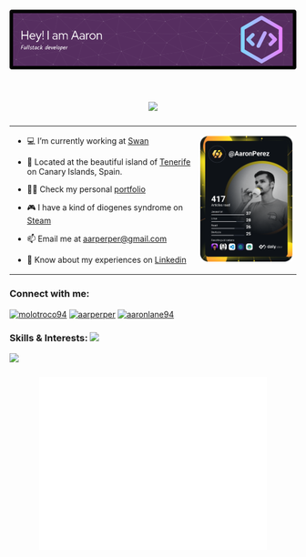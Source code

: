 <h1 align="center"><img src = "./github-header-image.png" /></h1>

<h1 align="center"><img src = "https://raw.githubusercontent.com/MartinHeinz/MartinHeinz/master/wave.gif" width = 50px></h1>


<table style="border: 0px">
  <td style="border: 0px">

    
 - 💻 I’m currently working at [Swan](https://https://www.swan.io/)

 - 📍 Located at the beautiful island of [Tenerife](https://www.google.com/maps/place/Santa+Cruz+de+Tenerife/@28.2836467,-16.6213036,11.25z/data=!4m13!1m7!3m6!1s0xc4029effe8682ed:0xb01a4bf1c84baf3c!2sTenerife!3b1!8m2!3d28.2915637!4d-16.6291304!3m4!1s0xc41cceccc254171:0x43111473d277e52e!8m2!3d28.4636359!4d-16.2518692) on Canary Islands, Spain.  

- 👨‍💻 Check my personal [portfolio](https://aaronperez.me)

- 🎮 I have a kind of diogenes syndrome on [Steam](https://steamcommunity.com/id/Molotroco)

- 📫 Email me at [aarperper@gmail.com](mailto:aarperper@gmail.com)

- 📄 Know about my experiences on [Linkedin](https://www.linkedin.com/in/aarperper/)
  </td>
  <td>
<a href="https://app.daily.dev/DailyDevTips"><img src="https://github.com/AaronPerezPerez/AaronPerezPerez/blob/main/devcard.svg" width="350" alt="My Dev Card"/></a>
  </td>
  </table>
<h3 align="left">Connect with me: </h3>
<p align="left">
<a href="https://twitter.com/molotroco94" target="blank"><img align="center" src="https://raw.githubusercontent.com/rahuldkjain/github-profile-readme-generator/master/src/images/icons/Social/twitter.svg" alt="molotroco94" height="30" width="40" /></a>
<a href="https://linkedin.com/in/aarperper" target="blank"><img align="center" src="https://raw.githubusercontent.com/rahuldkjain/github-profile-readme-generator/master/src/images/icons/Social/linked-in-alt.svg" alt="aarperper" height="30" width="40" /></a>
<a href="https://instagram.com/aaronlane94" target="blank"><img align="center" src="https://raw.githubusercontent.com/rahuldkjain/github-profile-readme-generator/master/src/images/icons/Social/instagram.svg" alt="aaronlane94" height="30" width="40" /></a>
</p>



<h3 align="left">Skills & Interests: <img src = "https://media2.giphy.com/media/QssGEmpkyEOhBCb7e1/giphy.gif?cid=ecf05e47a0n3gi1bfqntqmob8g9aid1oyj2wr3ds3mg700bl&rid=giphy.gif" width = 32px></h3>
<p align="left">
  <a href="https://skillicons.dev">
    <img src="https://skillicons.dev/icons?i=docker,ts,nestjs,react,aws,rust,bash,express,mongodb,nodejs,postgres,unity,git" />
  </a>
</p>

<h3 align="center"><img align="center" src="/metrics.plugin.skyline.svg" alt="Metrics" width="400"></h3>


